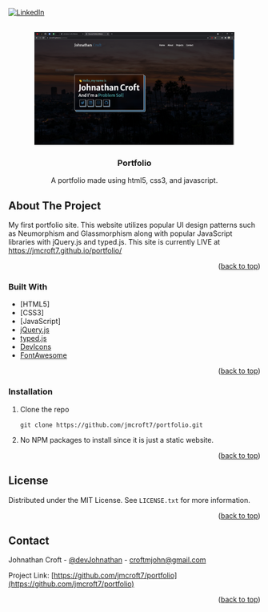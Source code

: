 <div id="top"></div>


<!-- PROJECT SHIELDS -->
[![LinkedIn][linkedin-shield]][linkedin-url]

<!-- PROJECT LOGO -->
<br />

<div align="center">
  <a href="https://github.com/jmcroft7/portfolio">
    <img src="./images/logo.PNG" alt="Logo" width="400" height="225">
  </a>
 </div>
 
<h3 align="center">Portfolio</h3>

<p align="center">
    A portfolio made using html5, css3, and javascript.
</p>

<!-- ABOUT THE PROJECT -->

## About The Project

<p> My first portfolio site. This website utilizes popular UI design patterns such as Neumorphism and Glassmorphism along with popular JavaScript libraries with jQuery.js and typed.js. This site is currently LIVE at <a href="https://jmcroft7.github.io/portfolio/">https://jmcroft7.github.io/portfolio/</a>
</p>


<p align="right">(<a href="#top">back to top</a>)</p>

### Built With

- [HTML5]
- [CSS3]
- [JavaScript]
- [jQuery.js](https://jquery.com/)
- [typed.js](https://github.com/mattboldt/typed.js/)
- [DevIcons](https://devicon.dev/)
- [FontAwesome](https://fontawesome.com/v5.15/icons)

<p align="right">(<a href="#top">back to top</a>)</p>

### Installation

1. Clone the repo
   ```
   git clone https://github.com/jmcroft7/portfolio.git
   ```
2. No NPM packages to install since it is just a static website.

<p align="right">(<a href="#top">back to top</a>)</p>

<!-- LICENSE -->

## License

Distributed under the MIT License. See `LICENSE.txt` for more information.

<p align="right">(<a href="#top">back to top</a>)</p>

<!-- CONTACT -->

## Contact

Johnathan Croft - [@devJohnathan](https://twitter.com/devJohnathan) - croftmjohn@gmail.com

Project Link: [https://github.com/jmcroft7/portfolio](https://github.com/jmcroft7/portfolio)

<p align="right">(<a href="#top">back to top</a>)</p>

<!-- MARKDOWN LINKS & IMAGES -->

[linkedin-shield]: https://img.shields.io/badge/-LinkedIn-black.svg?style=for-the-badge&logo=linkedin&colorB=555
[linkedin-url]: https://www.linkedin.com/in/devjohnathan/